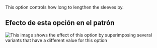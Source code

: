 This option controls how long to lengthen the sleeves by.

## Efecto de esta opción en el patrón

![This image shows the effect of this option by superimposing several variants that have a different value for this option](huey_sleevelengthbonus_sample.svg "Effect of this option on the pattern")

